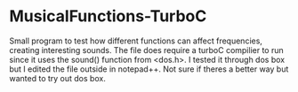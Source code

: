 # MusicalFunctions-TurboC
Small program to test how different functions can affect frequencies, creating interesting sounds. The file does require a turboC compilier to run since it uses the sound() function from <dos.h>. I tested it through dos box but I edited the file outside in notepad++. Not sure if theres a better way but wanted to try out dos box.
